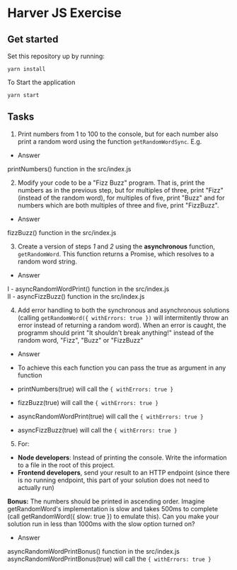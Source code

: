 Harver JS Exercise
============================

## Get started

Set this repository up by running:

```
yarn install
```

To Start the application
```
yarn start
```
## Tasks

1. Print numbers from 1 to 100 to the console, but for each number also print a random word using the function `getRandomWordSync`. E.g.
* Answer

printNumbers() function in the src/index.js   


2. Modify your code to be a "Fizz Buzz" program. That is, print the numbers as in the previous step, but
for multiples of three, print "Fizz" (instead of the random word), for multiples of five, print "Buzz" and
for numbers which are both multiples of three and five, print "FizzBuzz".
* Answer

fizzBuzz() function in the src/index.js  



3. Create a version of steps *1* and *2* using the **asynchronous** function, `getRandomWord`. This function
returns a Promise, which resolves to a random word string.
* Answer

I - asyncRandomWordPrint() function in the src/index.js  
II - asyncFizzBuzz() function in the src/index.js  


4. Add error handling to both the synchronous and asynchronous solutions (calling `getRandomWord({ withErrors: true })` will intermitently throw an error instead of returning a random word). When an error is caught, the programm should print "It shouldn't break anything!" instead of the random word, "Fizz", "Buzz" or "FizzBuzz"
* Answer

* To achieve this each function you can pass the true as argument in any function
* printNumbers(true) will call the `{ withErrors: true }`
* fizzBuzz(true) will call the `{ withErrors: true }`
* asyncRandomWordPrint(true) will call the `{ withErrors: true }`
* asyncFizzBuzz(true) will call the `{ withErrors: true }`



5. For:
 * **Node developers**: Instead of printing the console. Write the information to a file in the root of this project.
 * **Frontend developers**, send your result to an HTTP endpoint (since there is no running endpoint, this
part of your solution does not need to actually run)

**Bonus:**
The numbers should be printed in ascending order.
Imagine getRandomWord's implementation is slow and takes 500ms to complete (call getRandomWord({ slow: true }) to emulate this). Can you make your solution run in less than 1000ms with the slow option turned on?
* Answer

asyncRandomWordPrintBonus() function in the src/index.js 
asyncRandomWordPrintBonus(true) will call the `{ withErrors: true }`
